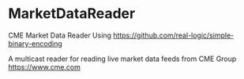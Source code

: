 # MarketDataReader
CME Market Data Reader
Using https://github.com/real-logic/simple-binary-encoding

A multicast reader for reading live market data feeds from CME Group https://www.cme.com
